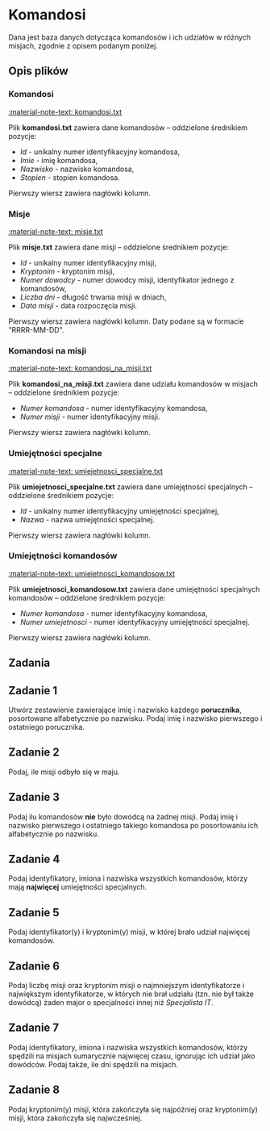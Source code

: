 # Komandosi

Dana jest baza danych dotycząca komandosów i ich udziałów w różnych misjach, zgodnie z opisem podanym poniżej.

## Opis plików

### Komandosi

[:material-note-text: komandosi.txt](../../../../assets/commandos/komandosi.txt)

Plik **komandosi.txt** zawiera dane komandosów – oddzielone średnikiem pozycje:

- *Id* - unikalny numer identyfikacyjny komandosa,
- *Imie* - imię komandosa,
- *Nazwisko* - nazwisko komandosa,
- *Stopien* - stopien komandosa.

Pierwszy wiersz zawiera nagłówki kolumn.

### Misje

[:material-note-text: misje.txt](../../../../assets/commandos/misje.txt)

Plik **misje.txt** zawiera dane misji – oddzielone średnikiem pozycje:

- *Id* - unikalny numer identyfikacyjny misji,
- *Kryptonim* - kryptonim misji,
- *Numer dowodcy* - numer dowodcy misji, identyfikator jednego z komandosów,
- *Liczba dni* - długość trwania misji w dniach,
- *Data misji* - data rozpoczęcia misji.

Pierwszy wiersz zawiera nagłówki kolumn. Daty podane są w formacie "RRRR-MM-DD".

### Komandosi na misji

[:material-note-text: komandosi_na_misji.txt](../../../../assets/commandos/komandosi_na_misji.txt)

Plik **komandosi_na_misji.txt** zawiera dane udziału komandosów w misjach – oddzielone średnikiem pozycje:

- *Numer komandosa* - numer identyfikacyjny komandosa,
- *Numer misji* - numer identyfikacyjny misji.

Pierwszy wiersz zawiera nagłówki kolumn.

### Umiejętności specjalne

[:material-note-text: umiejetnosci_specjalne.txt](../../../../assets/commandos/umiejetnosci_specjalne.txt)

Plik **umiejetnosci_specjalne.txt** zawiera dane umiejętności specjalnych – oddzielone średnikiem pozycje:

- *Id* - unikalny numer identyfikacyjny umiejętności specjalnej,
- *Nazwa* - nazwa umiejętności specjalnej.

Pierwszy wiersz zawiera nagłówki kolumn.

### Umiejętności komandosów

[:material-note-text: umiejetnosci_komandosow.txt](../../../../assets/commandos/umiejetnosci_komandosow.txt)

Plik **umiejetnosci_komandosow.txt** zawiera dane umiejętności specjalnych komandosów – oddzielone średnikiem pozycje:

- *Numer komandosa* - numer identyfikacyjny komandosa,
- *Numer umiejetnosci* - numer identyfikacyjny umiejętności specjalnej.

Pierwszy wiersz zawiera nagłówki kolumn.

## Zadania

## Zadanie 1

Utwórz zestawienie zawierające imię i nazwisko każdego **porucznika**, posortowane alfabetycznie po nazwisku. Podaj imię i nazwisko pierwszego i ostatniego porucznika.

## Zadanie 2

Podaj, ile misji odbyło się w maju.

## Zadanie 3

Podaj ilu komandosów **nie** było dowódcą na żadnej misji. Podaj imię i nazwisko pierwszego i ostatniego takiego komandosa po posortowaniu ich alfabetycznie po nazwisku.

## Zadanie 4

Podaj identyfikatory, imiona i nazwiska wszystkich komandosów, którzy mają **najwięcej** umiejętności specjalnych.

## Zadanie 5

Podaj identyfikator(y) i kryptonim(y) misji, w której brało udział najwięcej komandosów.

## Zadanie 6

Podaj liczbę misji oraz kryptonim misji o najmniejszym identyfikatorze i największym identyfikatorze, w których nie brał udziału (tzn. nie był także dowódcą) żaden major o specjalności innej niż *Specjalista IT*.

## Zadanie 7

Podaj identyfikatory, imiona i nazwiska wszystkich komandosów, którzy spędzili na misjach sumarycznie najwięcej czasu, ignorując ich udział jako dowódców. Podaj także, ile dni spędzili na misjach.

## Zadanie 8

Podaj kryptonim(y) misji, która zakończyła się najpóźniej oraz kryptonim(y) misji, która zakończyła się najwcześniej.

